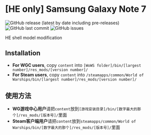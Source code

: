 ﻿# [HE only] Samsung Galaxy Note 7

![GitHub release (latest by date including pre-releases)](https://img.shields.io/github/v/release/SEA-group/DanColle-Samsung-Note-7?include_prereleases)
![GitHub last commit](https://img.shields.io/github/last-commit/SEA-group/DanColle-Samsung-Note-7)
![GitHub issues](https://img.shields.io/github/issues-raw/SEA-group/DanColle-Samsung-Note-7)

HE shell model modification

## Installation
* **For WGC users**, copy `content` into `[WoWS folder]/bin/[largest number]/res_mods/[version number]/`
* **For Steam users**, copy `content` into `/steamapps/common/World of Warships/bin/[largest number]/res_mods/[version number]/`

## 使用方法
* **WG游戏中心用户**请把`content`放到`[游戏安装目录]/bin/[数字最大的那个]/res_mods/[版本号]/`里面
* **Steam客户端用户**请把`content`放到`steamapps/common/World of Warships/bin/[数字最大的那个]/res_mods/[版本号]/`里面